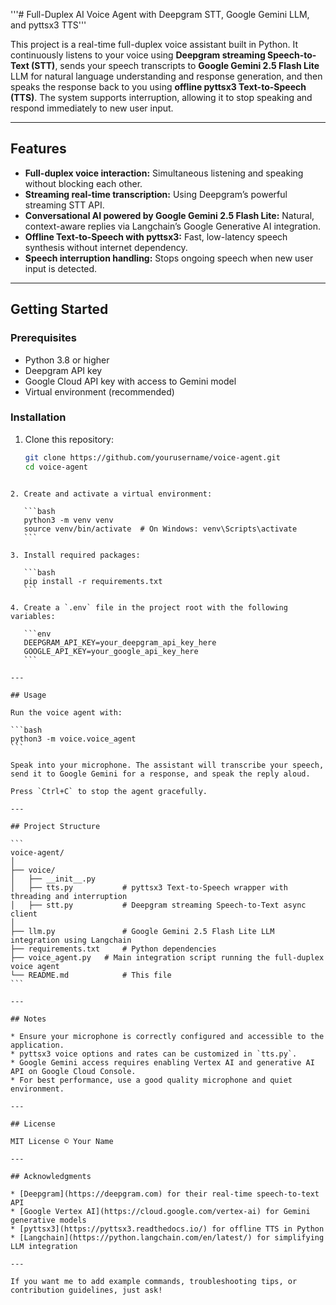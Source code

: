 
'''# Full-Duplex AI Voice Agent with Deepgram STT, Google Gemini LLM, and pyttsx3 TTS'''


This project is a real-time full-duplex voice assistant built in Python. It continuously listens to your voice using **Deepgram streaming Speech-to-Text (STT)**, sends your speech transcripts to **Google Gemini 2.5 Flash Lite** LLM for natural language understanding and response generation, and then speaks the response back to you using **offline pyttsx3 Text-to-Speech (TTS)**. The system supports interruption, allowing it to stop speaking and respond immediately to new user input.

---

## Features

- **Full-duplex voice interaction:** Simultaneous listening and speaking without blocking each other.  
- **Streaming real-time transcription:** Using Deepgram’s powerful streaming STT API.  
- **Conversational AI powered by Google Gemini 2.5 Flash Lite:** Natural, context-aware replies via Langchain’s Google Generative AI integration.  
- **Offline Text-to-Speech with pyttsx3:** Fast, low-latency speech synthesis without internet dependency.  
- **Speech interruption handling:** Stops ongoing speech when new user input is detected.  

---

## Getting Started

### Prerequisites

- Python 3.8 or higher  
- Deepgram API key  
- Google Cloud API key with access to Gemini model  
- Virtual environment (recommended)

### Installation

1. Clone this repository:

   ```bash
   git clone https://github.com/yourusername/voice-agent.git
   cd voice-agent
````

2. Create and activate a virtual environment:

   ```bash
   python3 -m venv venv
   source venv/bin/activate  # On Windows: venv\Scripts\activate
   ```

3. Install required packages:

   ```bash
   pip install -r requirements.txt
   ```

4. Create a `.env` file in the project root with the following variables:

   ```env
   DEEPGRAM_API_KEY=your_deepgram_api_key_here
   GOOGLE_API_KEY=your_google_api_key_here
   ```

---

## Usage

Run the voice agent with:

```bash
python3 -m voice.voice_agent
```

Speak into your microphone. The assistant will transcribe your speech, send it to Google Gemini for a response, and speak the reply aloud.

Press `Ctrl+C` to stop the agent gracefully.

---

## Project Structure

```
voice-agent/
│
├── voice/
│   ├── __init__.py
│   ├── tts.py           # pyttsx3 Text-to-Speech wrapper with threading and interruption
│   ├── stt.py           # Deepgram streaming Speech-to-Text async client
│
├── llm.py               # Google Gemini 2.5 Flash Lite LLM integration using Langchain
├── requirements.txt     # Python dependencies
├── voice_agent.py   # Main integration script running the full-duplex voice agent
└── README.md            # This file
```

---

## Notes

* Ensure your microphone is correctly configured and accessible to the application.
* pyttsx3 voice options and rates can be customized in `tts.py`.
* Google Gemini access requires enabling Vertex AI and generative AI API on Google Cloud Console.
* For best performance, use a good quality microphone and quiet environment.

---

## License

MIT License © Your Name

---

## Acknowledgments

* [Deepgram](https://deepgram.com) for their real-time speech-to-text API
* [Google Vertex AI](https://cloud.google.com/vertex-ai) for Gemini generative models
* [pyttsx3](https://pyttsx3.readthedocs.io/) for offline TTS in Python
* [Langchain](https://python.langchain.com/en/latest/) for simplifying LLM integration

---

If you want me to add example commands, troubleshooting tips, or contribution guidelines, just ask!

